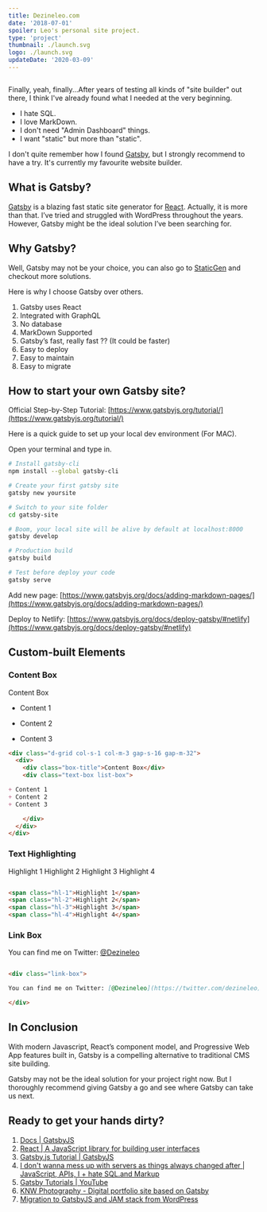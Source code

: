 ```yaml
---
title: Dezineleo.com
date: '2018-07-01'
spoiler: Leo's personal site project.
type: 'project'
thumbnail: ./launch.svg
logo: ./launch.svg
updateDate: '2020-03-09'
---
```


```toc
```

Finally, yeah, finally...After years of testing all kinds of "site builder" out there, I think I've already found what I needed at the very beginning.

+ I hate SQL.
+ I love MarkDown.
+ I don't need "Admin Dashboard" things.
+ I want "static" but more than "static".

I don't quite remember how I found [Gatsby](https://www.gatsbyjs.org/), but I strongly recommend to have a try. It's currently my favourite website builder.

## What is Gatsby?
[Gatsby](https://www.gatsbyjs.org/) is a blazing fast static site generator for [React](https://reactjs.com). Actually, it is more than that. I’ve tried and struggled with WordPress throughout the years. However, Gatsby might be the ideal solution I’ve been searching for.

## Why Gatsby?
Well, Gatsby may not be your choice, you can also go to [StaticGen](https://www.staticgen.com/) and checkout more solutions.

Here is why I choose Gatsby over others.

1. Gatsby uses React
2. Integrated with GraphQL
3. No database
4. MarkDown Supported
5. Gatsby’s fast, really fast ?? (It could be faster)
6. Easy to deploy
7. Easy to maintain
8. Easy to migrate

## How to start your own Gatsby site?

<div class="link-box">

Official Step-by-Step Tutorial: [https://www.gatsbyjs.org/tutorial/](https://www.gatsbyjs.org/tutorial/)

</div>

Here is a quick guide to set up your local dev environment (For MAC).

Open your terminal and type in.

```bash
# Install gatsby-cli
npm install --global gatsby-cli

# Create your first gatsby site
gatsby new yoursite

# Switch to your site folder
cd gatsby-site

# Boom, your local site will be alive by default at localhost:8000
gatsby develop

# Production build
gatsby build

# Test before deploy your code
gatsby serve
```

<div class="link-box">

Add new page: [https://www.gatsbyjs.org/docs/adding-markdown-pages/](https://www.gatsbyjs.org/docs/adding-markdown-pages/)

</div>
<div class="link-box">

Deploy to Netlify: [https://www.gatsbyjs.org/docs/deploy-gatsby/#netlify](https://www.gatsbyjs.org/docs/deploy-gatsby/#netlify)

</div>

## Custom-built Elements

### Content Box

<div class="d-grid col-s-1 col-m-3 gap-s-16 gap-m-32">
  <div>
    <div class="box-title">Content Box</div>
    <div class="text-box list-box">

+ Content 1
+ Content 2
+ Content 3

    </div>
  </div>
</div>

```md
<div class="d-grid col-s-1 col-m-3 gap-s-16 gap-m-32">
  <div>
    <div class="box-title">Content Box</div>
    <div class="text-box list-box">

+ Content 1
+ Content 2
+ Content 3

    </div>
  </div>
</div>

```

### Text Highlighting

<span class="hl-1">Highlight 1</span>
<span class="hl-2">Highlight 2</span>
<span class="hl-3">Highlight 3</span>
<span class="hl-4">Highlight 4</span>

```md

<span class="hl-1">Highlight 1</span>
<span class="hl-2">Highlight 2</span>
<span class="hl-3">Highlight 3</span>
<span class="hl-4">Highlight 4</span>

```

### Link Box

<div class="link-box">

You can find me on Twitter: [@Dezineleo](https://twitter.com/dezineleo)

</div>

```md

<div class="link-box">

You can find me on Twitter: [@Dezineleo](https://twitter.com/dezineleo)

</div>

```

## In Conclusion
With modern Javascript, React’s component model, and Progressive Web App features built in, Gatsby is a compelling alternative to traditional CMS site building.

Gatsby may not be the ideal solution for your project right now. But I thoroughly recommend giving Gatsby a go and see where Gatsby can take us next.

## Ready to get your hands dirty?
1. [Docs | GatsbyJS](https://www.gatsbyjs.org/docs/)
2. [React | A JavaScript library for building user interfaces](https://reactjs.org/)
3. [Gatsby.js Tutorial | GatsbyJS](https://www.gatsbyjs.org/tutorial/)
4. [I don't wanna mess up with servers as things always changed after | JavaScript, APIs,  I + hate SQL.and Markup](https://jamstack.org/)
5. [Gatsby Tutorials | YouTube](https://www.youtube.com/playlist?list=PLT_i4XJaEf8vSP_ludWfdKvrtQT9W7-sO)
6. [KNW Photography - Digital portfolio site based on Gatsby](https://github.com/ryanwiemer/knw)
7. [Migration to GatsbyJS and JAM stack from WordPress](https://www.gatsbyjs.org/blog/2018-03-29-migration-from-wordpress-to-gatsby/)
